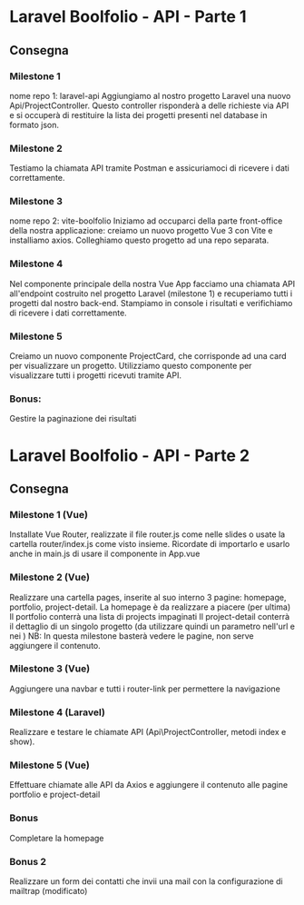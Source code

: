 # Laravel Boolfolio - API - Parte 1

## Consegna

### Milestone 1

nome repo 1: laravel-api
Aggiungiamo al nostro progetto Laravel una nuovo Api/ProjectController. Questo controller risponderà a delle richieste via API e si occuperà di restituire la lista dei progetti presenti nel database in formato json.

### Milestone 2

Testiamo la chiamata API tramite Postman e assicuriamoci di ricevere i dati correttamente.

### Milestone 3

nome repo 2: vite-boolfolio
Iniziamo ad occuparci della parte front-office della nostra applicazione: creiamo un nuovo progetto Vue 3 con Vite e installiamo axios.
Colleghiamo questo progetto ad una repo separata.

### Milestone 4

Nel componente principale della nostra Vue App facciamo una chiamata API all'endpoint costruito nel progetto Laravel (milestone 1) e recuperiamo tutti i progetti dal nostro back-end.
Stampiamo in console i risultati e verifichiamo di ricevere i dati correttamente.

### Milestone 5

Creiamo un nuovo componente ProjectCard, che corrisponde ad una card per visualizzare un progetto. Utilizziamo questo componente per visualizzare tutti i progetti ricevuti tramite API.

### Bonus:

Gestire la paginazione dei risultati

# Laravel Boolfolio - API - Parte 2

## Consegna

### Milestone 1 (Vue)

Installate Vue Router, realizzate il file router.js come nelle slides o usate la cartella router/index.js come visto insieme.
Ricordate di
importarlo e usarlo anche in main.js
di usare il componente <router-view> in App.vue

### Milestone 2 (Vue)

Realizzare una cartella pages, inserite al suo interno 3 pagine: homepage, portfolio, project-detail.
La homepage è da realizzare a piacere (per ultima)
Il portfolio conterrà una lista di projects impaginati
Il project-detail conterrà il dettaglio di un singolo progetto (da utilizzare quindi un parametro nell'url e nei <router-link>)
NB: In questa milestone basterà vedere le pagine, non serve aggiungere il contenuto.

### Milestone 3 (Vue)

Aggiungere una navbar e tutti i router-link per permettere la navigazione

### Milestone 4 (Laravel)

Realizzare e testare le chiamate API (Api\ProjectController, metodi index e show).

### Milestone 5 (Vue)

Effettuare chiamate alle API da Axios e aggiungere il contenuto alle pagine portfolio e project-detail

### Bonus

Completare la homepage

### Bonus 2

Realizzare un form dei contatti che invii una mail con la configurazione di mailtrap (modificato)
